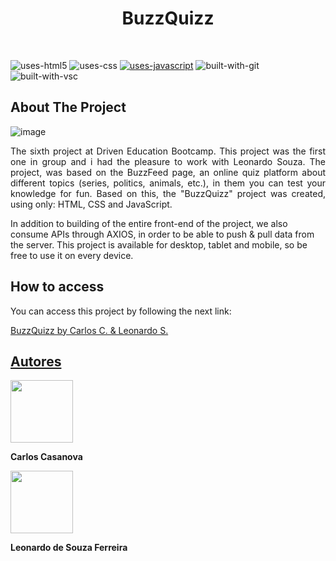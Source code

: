 <div>
<h1 align="center">BuzzQuizz</h1>
<br/>
</div>

![uses-html5](https://img.shields.io/badge/HTML5-E34F26?style=for-the-badge&logo=html5&logoColor=white)
![uses-css](https://img.shields.io/badge/CSS3-1572B6?style=for-the-badge&logo=css3&logoColor=white)
[![uses-javascript](https://img.shields.io/badge/JavaScript-F7DF1E?style=for-the-badge&logo=javascript&logoColor=black)](https://www.javascript.com)
![built-with-git](https://img.shields.io/badge/Git-E34F26?style=for-the-badge&logo=git&logoColor=white)
![built-with-vsc](https://img.shields.io/badge/VISUAL%20STUDIO%20CODE-blue?style=for-the-badge&logo=visualstudiocode)

## About The Project

![image](https://user-images.githubusercontent.com/72350887/177231344-5a8deee6-3941-4887-9cd7-0511e37891fd.png)

<p align="justify"> The sixth project at Driven Education Bootcamp. This project was the first one in group and i had the pleasure to work with Leonardo Souza. The
project, was based on the BuzzFeed page, an online quiz platform about different topics (series, politics, animals, etc.), in them you can test your knowledge for fun.
Based on this, the "BuzzQuizz" project was created, using only: HTML, CSS and JavaScript.

In addition to building of the entire front-end of the project, we also consume APIs through AXIOS, in order to be able to push & pull data from the server. 
This project is available for desktop, tablet and mobile, so be free to use it on every device.</p>

## How to access

<p>You can access this project by following the next link:</p>

 [BuzzQuizz by Carlos C. & Leonardo S.](https://carlosctu.github.io/projeto6-buzzquizz/)

## [Autores](https://www.linkedin.com/in/carloscasanovad/)
<div display="flex">
<img width="100px" src="https://user-images.githubusercontent.com/72350887/177237527-f05d4f6c-cc07-443e-a399-4b83fa211335.png" alt=""/>
<p><b>Carlos Casanova</b></p>

<img width="100px" src="https://user-images.githubusercontent.com/72350887/177237762-7b9dac56-c198-4cfc-b386-fb1d458750a1.png" alt=""/>
<p><b>Leonardo de Souza Ferreira</b></p>

</div>

